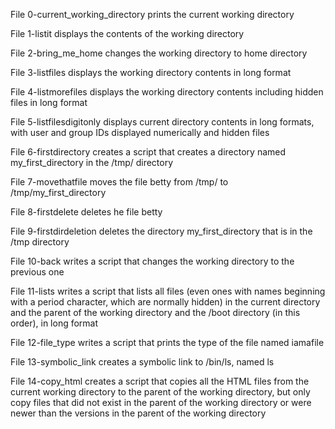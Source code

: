 File 0-current_working_directory prints the current working directory

File 1-listit displays the contents of the working directory

File 2-bring_me_home changes the working directory to home directory

File 3-listfiles displays the working directory contents in long format

File 4-listmorefiles displays the working directory contents including hidden files in long format

File 5-listfilesdigitonly displays current directory contents in long formats, with user and group IDs displayed numerically and hidden files

File 6-firstdirectory creates a script that creates a directory named my_first_directory in the /tmp/ directory

File 7-movethatfile moves the file betty from /tmp/ to /tmp/my_first_directory

File 8-firstdelete deletes he file betty

File 9-firstdirdeletion deletes the directory my_first_directory that is in the /tmp directory

File 10-back writes a script that changes the working directory to the previous one

File 11-lists writes a script that lists all files (even ones with names beginning with a period character, which are normally hidden) in the current directory and the parent of the working directory and the /boot directory (in this order), in long format

File 12-file_type writes a script that prints the type of the file named iamafile

File 13-symbolic_link creates a symbolic link to /bin/ls, named ls

File 14-copy_html creates a script that copies all the HTML files from the current working directory to the parent of the working directory, but only copy files that did not exist in the parent of the working directory or were newer than the versions in the parent of the working directory
